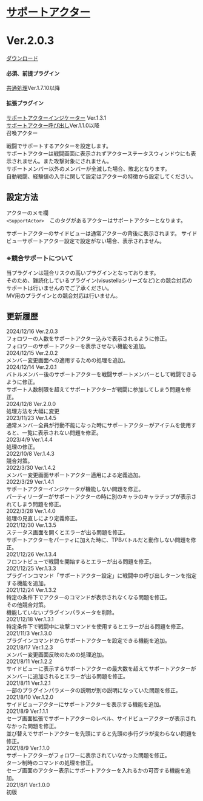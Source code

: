 # [サポートアクター](https://raw.githubusercontent.com/nuun888/MZ/master/NUUN_SupportActor.js)
# Ver.2.0.3
[ダウンロード](https://raw.githubusercontent.com/nuun888/MZ/master/NUUN_SupportActor.js)
#### 必須、前提プラグイン
[共通処理](https://github.com/nuun888/MZ/blob/master/README/Base.md)Ver.1.7.10以降  
#### 拡張プラグイン
[サポートアクターインジケーター](https://raw.githubusercontent.com/nuun888/MZ/master/NUUN_DisplaySupportActor.js) Ver.1.3.1  
[サポートアクター呼び出し](https://github.com/nuun888/MZ/blob/master/README/CallSupportActor.md)Ver.1.1.0以降  
召喚アクター

戦闘でサポートするアクターを設定します。  
サポートアクターは戦闘画面に表示されずアクターステータスウィンドウにも表示されません。また攻撃対象にされません。  
サポートメンバー以外のメンバーが全滅した場合、敗北となります。  
自動戦闘、経験値の入手に関して設定はアクターの特徴から設定してください。  


## 設定方法
アクターのメモ欄  
`<SupportActor>`　このタグがあるアクターはサポートアクターとなります。
  
 サポートアクターのサイドビューは通常アクターの背後に表示されます。
 サイドビューサポートアクター設定で設定がない場合、表示されません。  

 ### ※競合サポートについて
 当プラグインは競合リスクの高いプラグインとなっております。  
 そのため、難読化しているプラグイン(visustellaシリーズなど)との競合対応のサポートは行いませんのでご了承ください。  
 MV用のプラグインとの競合対応は行いません。  
  
## 更新履歴
2024/12/16 Ver.2.0.3  
フォロワーの人数をサポートアクター込みで表示されるように修正。  
フォロワーのサポートアクターを表示させない機能を追加。  
2024/12/15 Ver.2.0.2  
メンバー変更画面への適用するための処理を追加。  
2024/12/14 Ver.2.0.1  
バトルメンバー後のサポートアクターを戦闘サポートメンバーとして戦闘できるように修正。  
サポート人数制限を超えてサポートアクターが戦闘に参加してしまう問題を修正。  
2024/12/8 Ver.2.0.0  
処理方法を大幅に変更  
2023/11/23 Ver.1.4.5  
通常メンバー全員が行動不能になった時にサポートアクターがアイテムを使用すると、一覧に表示されない問題を修正。  
2023/4/9 Ver.1.4.4  
処理の修正。  
2022/10/8 Ver.1.4.3  
競合対策。  
2022/3/30 Ver.1.4.2  
メンバー変更画面サポートアクター適用による定義追加。  
2022/3/29 Ver.1.4.1  
サポートアクターインジケータが機能しない問題を修正。  
パーティリーダーがサポートアクターの時に別のキャラのキャラチップが表示されてしまう問題を修正。  
2022/3/28 Ver.1.4.0  
処理の見直しにより定義修正。  
2021/12/30 Ver.1.3.5  
ステータス画面を開くとエラーが出る問題を修正。  
サポートアクターをパーティに加えた時に、TPBバトルだと動作しない問題を修正。  
2021/12/26 Ver.1.3.4  
フロントビューで戦闘を開始するとエラーが出る問題を修正。  
2021/12/25 Ver.1.3.3  
プラグインコマンド「サポートアクター設定」に戦闘中の呼び出しターンを指定する機能を追加。  
2021/12/24 Ver.1.3.2  
特定の条件下でアクターのコマンドが表示されなくなる問題を修正。  
その他競合対策。  
機能していないプラグインパラメータを削除。  
2021/12/18 Ver.1.3.1  
特定条件下で戦闘中に攻撃コマンドを使用するとエラーが出る問題を修正。  
2021/11/3 Ver.1.3.0  
プラグインコマンドからサポートアクターを設定できる機能を追加。  
2021/8/17 Ver.1.2.3  
メンバー変更画面反映のための処理追加。  
2021/8/11 Ver.1.2.2  
サイドビューに表示するサポートアクターの最大数を超えてサポートアクターがメンバーに追加されるとエラーが出る問題を修正。  
2021/8/11 Ver.1.2.1  
一部のプラグインパラメータの説明が別の説明になっていた問題を修正。  
2021/8/10 Ver.1.2.0  
サイドビューアクターにサポートアクターを表示する機能を追加。  
2021/8/9 Ver.1.1.1  
セーブ画面拡張でサポートアクターのレベル、サイドビューアクターが表示されなかった問題を修正。  
並び替えでサポートアクターを先頭にすると先頭の歩行グラが変わらない問題を修正。  
2021/8/9 Ver.1.1.0  
サポートアクターがフォロワーに表示されていなかった問題を修正。  
ターン制時のコマンドの処理を修正。  
セーブ画面のアクター表示にサポートアクターを入れるかの可否する機能を追加。  
2021/8/1 Ver.1.0.0  
初版  
